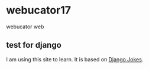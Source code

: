 # webucator17
webucator web
## test for django
I am using this site to learn. It is based on [Django Jokes](https://www.djangojokes.com).